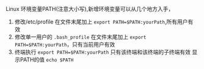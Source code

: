 

  Linux 环境变量PATH(注意大小写),新增环境变量可以从几个地方入手，
1. 修改/etc/profile 
  在文件末尾加上 `export PATH=$PATH:yourPath`,所有用户有效
2. 修改单一用户的 `.bash_profile`
   在文件末尾加上 `export PATH=$PATH:yourPath`，只有当前用户有效
3. 终端执行 `export PATH=$PATH:yourPath`
  只有该终端和该终端的子终端有效
显示PATH的值 `echo $PATH`
